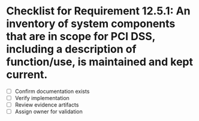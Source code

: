 # Checklist for Requirement 12.5.1: An inventory of system components that are in scope for PCI DSS, including a description of function/use, is maintained and kept current.

- [ ] Confirm documentation exists
- [ ] Verify implementation
- [ ] Review evidence artifacts
- [ ] Assign owner for validation
